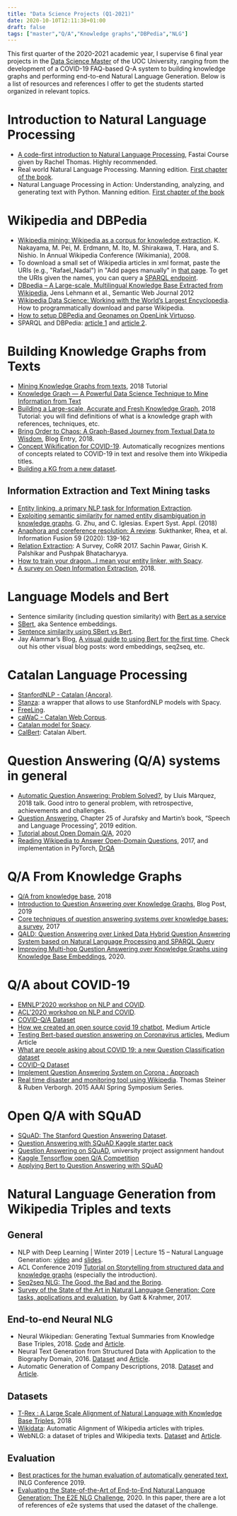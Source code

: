 ```yaml
---
title: "Data Science Projects (Q1-2021)"
date: 2020-10-10T12:11:38+01:00
draft: false
tags: ["master","Q/A","Knowledge graphs","DBPedia","NLG"]
---
```


This first quarter of the 2020-2021 academic year, I supervise 6 final year projects in the [Data Science Master](https://estudios.uoc.edu/es/masters-universitarios/data-science/presentacion) of the UOC University, ranging from the development of a COVID-19 FAQ-based Q-A system to building knowledge graphs and performing end-to-end Natural Language Generation. Below is a list of resources and references I offer to get the students started organized in relevant topics. 

<!--more--> 


# Introduction to Natural Language Processing

- [A code-first introduction to Natural Language Processing](https://www.fast.ai/2019/07/08/fastai-nlp/), Fastai Course given by Rachel Thomas. Highly recommended.
- Real world Natural Language Processing. Manning edition. [First chapter of the book](https://livebook.manning.com/book/real-world-natural-language-processing/chapter-1/v-3/61).
- Natural Language Processing in Action: Understanding, analyzing, and generating text with Python. Manning edition. [First chapter of the book](https://manning-content.s3.amazonaws.com/download/a/c9fc557-b088-4f1f-87a8-7ea2e488d262/Lane_NLPiA_MEAP_V10_ch1.pdf)

# Wikipedia and DBPedia

- [Wikipedia mining: Wikipedia as a corpus for knowledge extraction](https://pdfs.semanticscholar.org/074a/960ad3b842061a2aeddb4a157f2a4d48931c.pdf?_ga=2.168954662.622148293.1582216407-1040985544.1579873591). K. Nakayama, M. Pei, M. Erdmann, M. Ito, M. Shirakawa, T. Hara, and S. Nishio. In Annual Wikipedia Conference (Wikimania), 2008.
- To download a small set of Wikipedia articles in xml format, paste the URIs (e.g., "Rafael_Nadal") in 
"Add pages manually" in [that page](https://en.wikipedia.org/wiki/Special:Export). To get the URIs given the names, you can query a [SPARQL endpoint](https://dbpedia.org/sparql).
- [DBpedia – A Large-scale, Multilingual Knowledge Base Extracted from Wikipedia](https://www.semanticscholar.org/paper/DBpedia-A-large-scale%2C-multilingual-knowledge-base-Lehmann-Isele/d2946a868682e4141beabc288d79253ae254c6e1), Jens Lehmann et al., Semantic Web Journal 2012
- [Wikipedia Data Science: Working with the World’s Largest Encyclopedia](https://towardsdatascience.com/wikipedia-data-science-working-with-the-worlds-largest-encyclopedia-c08efbac5f5c). How to programmatically download and parse Wikipedia. 
- [How to setup DBPedia and Geonames on OpenLink Virtuoso](https://medium.com/@nadjetba/how-to-setup-dbpedia-and-geonames-on-openlink-virtuoso-f203321fd0fe). 
- SPARQL and DBPedia: [article 1](https://medium.com/@humam.fauzi/sparql-and-dbpedia-cb68a005c5c5) and [article 2](https://medium.com/virtuoso-blog/dbpedia-basic-queries-bc1ac172cc09). 
 
# Building Knowledge Graphs from Texts

- [Mining Knowledge Graphs from texts](https://kgtutorial.github.io/), 2018 Tutorial 
-  [Knowledge Graph — A Powerful Data Science Technique to Mine Information from Text](https://medium.com/analytics-vidhya/knowledge-graph-a-powerful-data-science-technique-to-mine-information-from-text-with-python-f8bfd217accc)
- [Building a Large-scale, Accurate and Fresh Knowledge Graph](https://kdd2018tutorialt39.azurewebsites.net/KDD%20Tutorial%20T39.pdf), 2018 Tutorial: you will find definitions of what is a knowledge graph with references, techniques, etc.
- [Bring Order to Chaos: A Graph-Based Journey from Textual Data to Wisdom](https://graphaware.com/nlp/2018/09/26/bring-order-to-chaos.html), Blog Entry, 2018.
- [Concept Wikification for COVID-19](https://openreview.net/pdf?id=ylgU9BB1vEd). Automatically recognizes mentions of concepts related to COVID-19 in text and resolve them into Wikipedia titles.
- [Building a KG from a new dataset](https://adimen.si.ehu.eus/~rigau/publications/jws2016.pdf).
 
## Information Extraction and Text Mining tasks

- [Entity linking, a primary NLP task for Information Extraction](https://medium.com/analytics-vidhya/entity-linking-a-primary-nlp-task-for-information-extraction-22f9d4b90aa8).
- [Exploiting semantic similarity for named entity disambiguation in knowledge graphs](https://www.sciencedirect.com/science/article/pii/S0957417418300897). G. Zhu, and C. Iglesias. Expert Syst. Appl. (2018)
- [Anaphora and coreference resolution: A review](https://www.sciencedirect.com/science/article/pii/S1566253519303677). Sukthanker, Rhea, et al.  Information Fusion 59 (2020): 139-162
- [Relation Extraction](https://arxiv.org/abs/1712.05191): A Survey, CoRR 2017. Sachin Pawar, Girish K. Palshikar and Pushpak Bhatacharyya.
- [How to train your dragon...I mean your entity linker, with Spacy](https://github.com/explosion/projects/tree/master/nel-wikipedia).
- [A survey on Open Information Extraction](https://www.aclweb.org/anthology/C18-1326.pdf), 2018.
 
# Language Models and Bert

- Sentence similarity (including question similarity) with [Bert as a service](https://github.com/hanxiao/bert-as-service)
- [SBert](https://github.com/UKPLab/sentence-transformers), aka Sentence embeddings.
- [Sentence similarity using SBert vs Bert](https://nadjet.github.io/blog/posts/sentence_similarity/).
- Jay Alammar’s Blog, [A visual guide to using Bert for the first time](http://jalammar.github.io/a-visual-guide-to-using-bert-for-the-first-time/). Check out his other visual blog posts: word embeddings, seq2seq, etc.
 
 
# Catalan Language Processing

- [StanfordNLP - Catalan (Ancora)](https://stanfordnlp.github.io/stanfordnlp/models.html).
- [Stanza](https://stanfordnlp.github.io/stanza/): a wrapper that allows to use StanfordNLP models with Spacy.
- [FreeLing](http://nlp.lsi.upc.edu/freeling/node/1).
- [caWaC - Catalan Web Corpus](http://nlp.ffzg.hr/resources/corpora/cawac/).
- [Catalan model for Spacy](https://github.com/ccoreilly/spacy-catala).
- [CalBert](https://github.com/codegram/calbert): Catalan Albert.
 
# Question Answering (Q/A) systems in general

- [Automatic Question Answering: Problem Solved?](http://iberspeech2018.talp.cat/download/IberS18_KN3_Marquez.pdf), by Lluis Màrquez, 2018 talk. Good intro to general problem, with retrospective, achievements and challenges.
- [Question Answering](https://web.stanford.edu/~jurafsky/slp3/25.pdf), Chapter 25 of Jurafsky  and Martin’s book, “Speech and Language Processing”, 2019 edition.
- [Tutorial about Open Domain Q/A](https://github.com/danqi/acl2020-openqa-tutorial), 2020
- [Reading Wikipedia to Answer Open-Domain Questions](https://arxiv.org/pdf/1704.00051.pdf), 2017, and implementation in PyTorch, [DrQA](https://github.com/facebookresearch/DrQA)
 
# Q/A From Knowledge Graphs

- [Q/A from knowledge base](https://www.aclweb.org/anthology/N18-2047.pdf), 2018
- [Introduction to Question Answering over Knowledge Graphs](https://yashuseth.blog/2019/10/08/introduction-question-answering-knowledge-graphs-kgqa/), Blog Post, 2019
- [Core techniques of question answering systems over knowledge bases: a survey](http://wdaqua.eu/assets/publications/2017_KAIS.pdf), 2017
- [QALD: Question Answering over Linked Data
Hybrid Question Answering System based on Natural Language Processing and SPARQL Query](http://qald.aksw.org/index.php?x=task1&q=3)
- [Improving Multi-hop Question Answering over Knowledge Graphs using Knowledge Base Embeddings](https://www.aclweb.org/anthology/2020.acl-main.412/), 2020.
 
# Q/A about COVID-19
 
- [EMNLP'2020 workshop on NLP and COVID](https://openreview.net/group?id=EMNLP/2020/Workshop/NLP-COVID). 
- [ACL'2020 workshop on NLP and COVID](https://yashuseth.blog/2019/10/08/introduction-question-answering-knowledge-graphs-kgqa/). 
- [COVID-Q/A Dataset](https://github.com/deepset-ai/COVID-QA)
- [How we created an open source covid 19 chatbot](https://towardsdatascience.com/how-we-created-an-open-source-covid-19-chatbot-c5c900b382df), Medium Article
- [Testing Bert-based question answering on Coronavirus articles](https://towardsdatascience.com/how-we-created-an-open-source-covid-19-chatbot-c5c900b382df), Medium Article
- [What are people asking about COVID 19: a new Question Classification dataset](https://towardsdatascience.com/what-are-people-asking-about-covid-19-a-new-question-classification-dataset-adcaeaddcce4)
- [COVID-Q Dataset](https://github.com/JerryWei03/COVID-Q)
- [Implement Question Answering System on Corona : Approach](https://medium.com/@aakashgoel12/question-answering-system-on-corona-approach-01-6ef9799695cb)
- [Real time disaster and monitoring tool using Wikipedia](https://storage.googleapis.com/pub-tools-public-publication-data/pdf/44015.pdf). Thomas Steiner & Ruben Verborgh. 2015 AAAI Spring Symposium Series.   
 
# Open Q/A with SQuAD
- [SQuAD: The Stanford Question Answering Dataset](https://rajpurkar.github.io/SQuAD-explorer/explore/v2.0/dev/Southern_California.html).
- [Question Answering with SQuAD Kaggle starter pack](https://www.kaggle.com/jonathanbesomi/question-answering-starter-pack)
- [Question Answering on SQuAD](https://web.stanford.edu/class/cs224n/project/default-final-project-handout.pdf), university project assignment handout
- [Kaggle Tensorflow open Q/A Competition](https://www.kaggle.com/c/tensorflow2-question-answering)
- [Applying Bert to Question Answering with SQuAD](https://www.youtube.com/watch?v=l8ZYCvgGu0o)

# Natural Language Generation from Wikipedia Triples and texts

## General

- NLP with Deep Learning | Winter 2019 | Lecture 15 – Natural Language Generation: [video](https://www.youtube.com/watch?v=4uG1NMKNWCU) and [slides](http://web.stanford.edu/class/cs224n/slides/cs224n-2019-lecture15-nlg.pdf).
- ACL Conference 2019 [Tutorial on Storytelling from structured data and knowledge graphs](https://drive.google.com/file/d/1HaGCNc6n_sjyGLdaGzAVPvAeT0ZhhL3Q/view) (especially the introduction).
- [Seq2seq NLG: The Good, the Bad and the Boring](https://medium.com/analytics-vidhya/seq2seq-nlg-the-good-the-bad-and-the-ugly-8de0a05d9da1).
- [Survey of the State of the Art in Natural Language Generation: Core tasks, applications and evaluation](https://arxiv.org/abs/1703.09902), by Gatt & Krahmer, 2017.

## End-to-end Neural NLG
- Neural Wikipedian: Generating Textual Summaries from Knowledge Base Triples, 2018. [Code](https://github.com/pvougiou/Neural-Wikipedian) and [Article](https://www.sciencedirect.com/science/article/pii/S1570826818300313).
- Neural Text Generation from Structured Data with Application to the Biography Domain, 2016. [Dataset](https://github.com/DavidGrangier/wikipedia-biography-dataset) and [Article](https://arxiv.org/abs/1603.07771).
- Automatic Generation of Company Descriptions, 2018. [Dataset](https://gricad-gitlab.univ-grenoble-alpes.fr/getalp/wikipediacompanycorpus) and [Article](https://www.aclweb.org/anthology/W18-6532/).

## Datasets
- [T-Rex : A Large Scale Alignment of Natural Language with Knowledge Base Triples](https://github.com/hadyelsahar/RE-NLG-Dataset), 2018
- [Wikidata](https://www.wikidata.org/wiki/Wikidata:Main_Page): Automatic Alignment of Wikipedia articles with triples.
- WebNLG: a dataset of triples and Wikipedia texts. [Dataset](https://github.com/ThiagoCF05/webnlg) and [Article](https://www.aclweb.org/anthology/W18-6521.pdf).

## Evaluation
- [Best practices for the human evaluation of automatically generated text](https://www.inlg2019.com/assets/papers/98_Paper.pdf), INLG Conference 2019.
- [Evaluating the State-of-the-Art of End-to-End Natural Language Generation: The E2E NLG Challenge](https://www.sciencedirect.com/science/article/pii/S0885230819300919), 2020. In this paper, there are a lot of references of e2e systems that used the dataset of the challenge.
